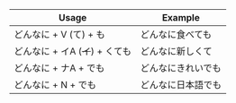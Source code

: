 |Usage|Example|
|-|-|
|どんなに + V (て) + も|どんなに食べても|
|どんなに + イA (~~イ~~) + くても|どんなに新しくて|
|どんなに + ナA + でも|どんなにきれいでも|
|どんなに + N + でも|どんなに日本語でも|